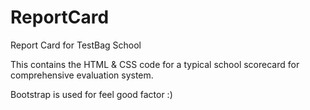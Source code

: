 # ReportCard
Report Card for TestBag School

This contains the HTML & CSS code for a typical school scorecard for comprehensive evaluation system.

Bootstrap is used for feel good factor :)
